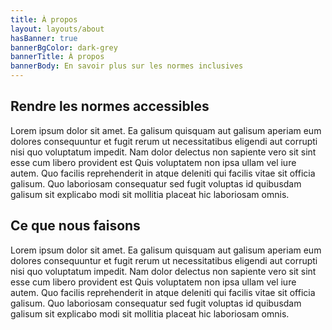 ```yaml
---
title: À propos
layout: layouts/about
hasBanner: true
bannerBgColor: dark-grey
bannerTitle: À propos
bannerBody: En savoir plus sur les normes inclusives
---
```

## Rendre les normes accessibles

Lorem ipsum dolor sit amet. Ea galisum quisquam aut galisum aperiam eum dolores consequuntur et fugit rerum ut necessitatibus eligendi aut corrupti nisi quo voluptatum impedit. Nam dolor delectus non sapiente vero sit sint esse cum libero provident est Quis voluptatem non ipsa ullam vel iure autem. Quo facilis reprehenderit in atque deleniti qui facilis vitae sit officia galisum. Quo laboriosam consequatur sed fugit voluptas id quibusdam galisum sit explicabo modi sit mollitia placeat hic laboriosam omnis.

## Ce que nous faisons

Lorem ipsum dolor sit amet. Ea galisum quisquam aut galisum aperiam eum dolores consequuntur et fugit rerum ut necessitatibus eligendi aut corrupti nisi quo voluptatum impedit. Nam dolor delectus non sapiente vero sit sint esse cum libero provident est Quis voluptatem non ipsa ullam vel iure autem. Quo facilis reprehenderit in atque deleniti qui facilis vitae sit officia galisum. Quo laboriosam consequatur sed fugit voluptas id quibusdam galisum sit explicabo modi sit mollitia placeat hic laboriosam omnis.
